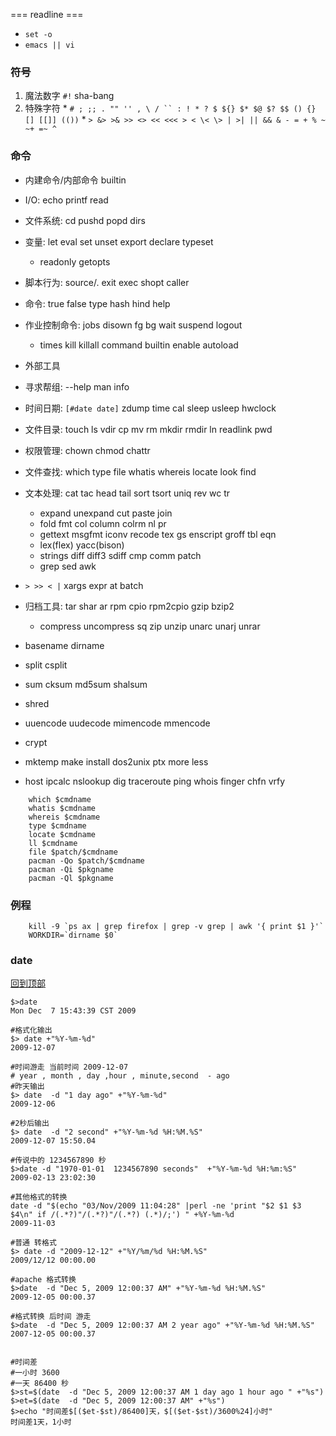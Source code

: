 ﻿=== readline ===
  * `set -o`
  * `emacs || vi`

### 符号 ###

  1. 魔法数字 `#!` sha-bang
  1. 特殊字符
    * ```# ; ;; . "" '' , \ / `` : ! * ? $ ${} $* $@ $? $$ () {} [] [[]] (())```
    * `> &> >& >> <> << <<< > < \< \> | >| || && & - = + % ~ ~+ =~ ^`

### 命令 ###

  * 内建命令/内部命令 builtin

  * I/O: echo printf read
  * 文件系统: cd pushd popd dirs
  * 变量: let eval set unset export declare typeset
    * readonly getopts
  * 脚本行为: source/. exit exec shopt caller
  * 命令: true false type hash hind help
  * 作业控制命令: jobs disown fg bg wait suspend logout
    * times kill killall command builtin enable autoload
  * 外部工具

  * 寻求帮组: --help man info
  * 时间日期: `[#date date]` zdump time cal sleep usleep hwclock
  * 文件目录: touch ls vdir cp mv rm mkdir rmdir ln readlink pwd
  * 权限管理: chown chmod chattr
  * 文件查找: which type file whatis whereis locate look find
  * 文本处理: cat tac head tail sort tsort uniq rev wc tr
    * expand unexpand cut paste join
    * fold fmt col column colrm nl pr
    * gettext msgfmt iconv recode tex gs enscript groff tbl eqn
    * lex(flex) yacc(bison)
    * strings diff diff3 sdiff cmp comm patch
    * grep sed awk
  * `> >> < |` xargs expr at batch
  * 归档工具: tar shar ar rpm cpio rpm2cpio gzip bzip2
    * compress uncompress sq zip unzip unarc unarj unrar
  * basename dirname
  * split csplit
  * sum cksum md5sum shalsum
  * shred
  * uuencode uudecode mimencode mmencode
  * crypt
  * mktemp make install dos2unix ptx more less
  * host ipcalc nslookup dig traceroute ping whois finger chfn vrfy

```
    which $cmdname
    whatis $cmdname
    whereis $cmdname
    type $cmdname
    locate $cmdname
    ll $cmdname
    file $patch/$cmdname
    pacman -Qo $patch/$cmdname
    pacman -Qi $pkgname
    pacman -Ql $pkgname
```

### 例程 ###

```
    kill -9 `ps ax | grep firefox | grep -v grep | awk '{ print $1 }'`
    WORKDIR=`dirname $0`
```



### date ###
[回到顶部](http://code.google.com/p/footearthtest/wiki/Bash#)
```
$>date
Mon Dec  7 15:43:39 CST 2009

#格式化输出
$> date +"%Y-%m-%d"
2009-12-07

#时间游走 当前时间 2009-12-07
# year , month , day ,hour , minute,second  - ago
#昨天输出
$> date  -d "1 day ago" +"%Y-%m-%d"
2009-12-06

#2秒后输出
$> date  -d "2 second" +"%Y-%m-%d %H:%M.%S"
2009-12-07 15:50.04

#传说中的 1234567890 秒
$>date -d "1970-01-01  1234567890 seconds"  +"%Y-%m-%d %H:%m:%S"
2009-02-13 23:02:30

#其他格式的转换
date -d "$(echo "03/Nov/2009 11:04:28" |perl -ne 'print "$2 $1 $3 $4\n" if /(.*?)"/(.*?)"/(.*?) (.*)/;') " +%Y-%m-%d
2009-11-03

#普通 转格式
$> date -d "2009-12-12" +"%Y/%m/%d %H:%M.%S"
2009/12/12 00:00.00

#apache 格式转换
$>date  -d "Dec 5, 2009 12:00:37 AM" +"%Y-%m-%d %H:%M.%S"
2009-12-05 00:00.37

#格式转换 后时间 游走
$>date  -d "Dec 5, 2009 12:00:37 AM 2 year ago" +"%Y-%m-%d %H:%M.%S"
2007-12-05 00:00.37


#时间差
#一小时 3600
#一天 86400 秒
$>st=$(date  -d "Dec 5, 2009 12:00:37 AM 1 day ago 1 hour ago " +"%s")
$>et=$(date  -d "Dec 5, 2009 12:00:37 AM" +"%s")
$>echo "时间差$[($et-$st)/86400]天，$[($et-$st)/3600%24]小时"
时间差1天，1小时
```